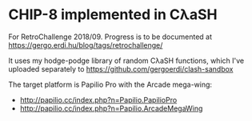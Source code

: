 CHIP-8 implemented in CλaSH
===========================

For RetroChallenge 2018/09. Progress is to be documented at
https://gergo.erdi.hu/blog/tags/retrochallenge/

It uses my hodge-podge library of random CλaSH functions, which I've
uploaded separately to https://github.com/gergoerdi/clash-sandbox

The target platform is Papilio Pro with the Arcade mega-wing:
* http://papilio.cc/index.php?n=Papilio.PapilioPro
* http://papilio.cc/index.php?n=Papilio.ArcadeMegaWing
